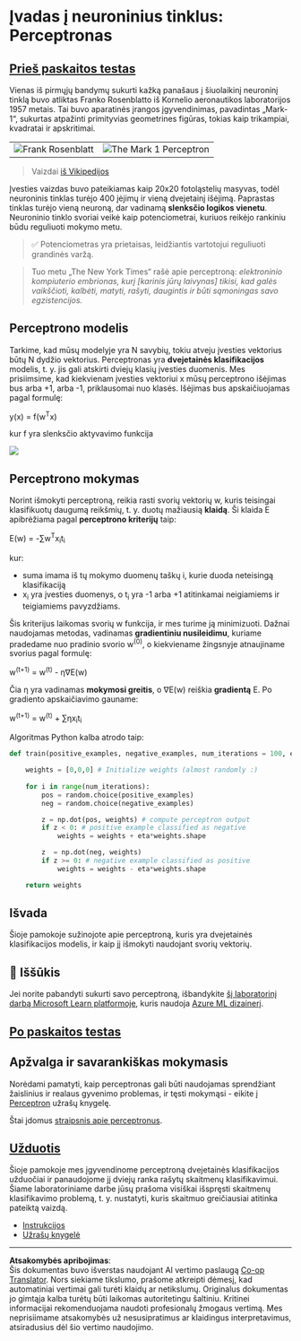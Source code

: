 <!--
CO_OP_TRANSLATOR_METADATA:
{
  "original_hash": "0c37770bba4fff3c71dc00eb261ee61b",
  "translation_date": "2025-08-31T17:50:26+00:00",
  "source_file": "lessons/3-NeuralNetworks/03-Perceptron/README.md",
  "language_code": "lt"
}
-->
# Įvadas į neuroninius tinklus: Perceptronas

## [Prieš paskaitos testas](https://red-field-0a6ddfd03.1.azurestaticapps.net/quiz/103)

Vienas iš pirmųjų bandymų sukurti kažką panašaus į šiuolaikinį neuroninį tinklą buvo atliktas Franko Rosenblatto iš Kornelio aeronautikos laboratorijos 1957 metais. Tai buvo aparatinės įrangos įgyvendinimas, pavadintas „Mark-1“, sukurtas atpažinti primityvias geometrines figūras, tokias kaip trikampiai, kvadratai ir apskritimai.

|      |      |
|--------------|-----------|
|<img src='images/Rosenblatt-wikipedia.jpg' alt='Frank Rosenblatt'/> | <img src='images/Mark_I_perceptron_wikipedia.jpg' alt='The Mark 1 Perceptron' />|

> Vaizdai [iš Vikipedijos](https://en.wikipedia.org/wiki/Perceptron)

Įvesties vaizdas buvo pateikiamas kaip 20x20 fotoląstelių masyvas, todėl neuroninis tinklas turėjo 400 įėjimų ir vieną dvejetainį išėjimą. Paprastas tinklas turėjo vieną neuroną, dar vadinamą **slenksčio logikos vienetu**. Neuroninio tinklo svoriai veikė kaip potenciometrai, kuriuos reikėjo rankiniu būdu reguliuoti mokymo metu.

> ✅ Potenciometras yra prietaisas, leidžiantis vartotojui reguliuoti grandinės varžą.

> Tuo metu „The New York Times“ rašė apie perceptroną: *elektroninio kompiuterio embrionas, kurį [karinis jūrų laivynas] tikisi, kad galės vaikščioti, kalbėti, matyti, rašyti, daugintis ir būti sąmoningas savo egzistencijos.*

## Perceptrono modelis

Tarkime, kad mūsų modelyje yra N savybių, tokiu atveju įvesties vektorius būtų N dydžio vektorius. Perceptronas yra **dvejetainės klasifikacijos** modelis, t. y. jis gali atskirti dviejų klasių įvesties duomenis. Mes prisiimsime, kad kiekvienam įvesties vektoriui x mūsų perceptrono išėjimas bus arba +1, arba -1, priklausomai nuo klasės. Išėjimas bus apskaičiuojamas pagal formulę:

y(x) = f(w<sup>T</sup>x)

kur f yra slenksčio aktyvavimo funkcija

<!-- img src="http://www.sciweavers.org/tex2img.php?eq=f%28x%29%20%3D%20%5Cbegin%7Bcases%7D%0A%20%20%20%20%20%20%20%20%20%2B1%20%26%20x%20%5Cgeq%200%20%5C%5C%0A%20%20%20%20%20%20%20%20%20-1%20%26%20x%20%3C%200%0A%20%20%20%20%20%20%20%5Cend%7Bcases%7D%20%5C%5C%0A&bc=White&fc=Black&im=jpg&fs=12&ff=arev&edit=0" align="center" border="0" alt="f(x) = \begin{cases} +1 & x \geq 0 \\ -1 & x < 0 \end{cases} \\" width="154" height="50" / -->
<img src="images/activation-func.png"/>

## Perceptrono mokymas

Norint išmokyti perceptroną, reikia rasti svorių vektorių w, kuris teisingai klasifikuotų daugumą reikšmių, t. y. duotų mažiausią **klaidą**. Ši klaida E apibrėžiama pagal **perceptrono kriterijų** taip:

E(w) = -∑w<sup>T</sup>x<sub>i</sub>t<sub>i</sub>

kur:

* suma imama iš tų mokymo duomenų taškų i, kurie duoda neteisingą klasifikaciją
* x<sub>i</sub> yra įvesties duomenys, o t<sub>i</sub> yra -1 arba +1 atitinkamai neigiamiems ir teigiamiems pavyzdžiams.

Šis kriterijus laikomas svorių w funkcija, ir mes turime ją minimizuoti. Dažnai naudojamas metodas, vadinamas **gradientiniu nusileidimu**, kuriame pradedame nuo pradinio svorio w<sup>(0)</sup>, o kiekviename žingsnyje atnaujiname svorius pagal formulę:

w<sup>(t+1)</sup> = w<sup>(t)</sup> - η∇E(w)

Čia η yra vadinamas **mokymosi greitis**, o ∇E(w) reiškia **gradientą** E. Po gradiento apskaičiavimo gauname:

w<sup>(t+1)</sup> = w<sup>(t)</sup> + ∑ηx<sub>i</sub>t<sub>i</sub>

Algoritmas Python kalba atrodo taip:

```python
def train(positive_examples, negative_examples, num_iterations = 100, eta = 1):

    weights = [0,0,0] # Initialize weights (almost randomly :)
        
    for i in range(num_iterations):
        pos = random.choice(positive_examples)
        neg = random.choice(negative_examples)

        z = np.dot(pos, weights) # compute perceptron output
        if z < 0: # positive example classified as negative
            weights = weights + eta*weights.shape

        z  = np.dot(neg, weights)
        if z >= 0: # negative example classified as positive
            weights = weights - eta*weights.shape

    return weights
```

## Išvada

Šioje pamokoje sužinojote apie perceptroną, kuris yra dvejetainės klasifikacijos modelis, ir kaip jį išmokyti naudojant svorių vektorių.

## 🚀 Iššūkis

Jei norite pabandyti sukurti savo perceptroną, išbandykite [šį laboratorinį darbą Microsoft Learn platformoje](https://docs.microsoft.com/en-us/azure/machine-learning/component-reference/two-class-averaged-perceptron?WT.mc_id=academic-77998-cacaste), kuris naudoja [Azure ML dizainerį](https://docs.microsoft.com/en-us/azure/machine-learning/concept-designer?WT.mc_id=academic-77998-cacaste).

## [Po paskaitos testas](https://red-field-0a6ddfd03.1.azurestaticapps.net/quiz/203)

## Apžvalga ir savarankiškas mokymasis

Norėdami pamatyti, kaip perceptronas gali būti naudojamas sprendžiant žaislinius ir realaus gyvenimo problemas, ir tęsti mokymąsi - eikite į [Perceptron](Perceptron.ipynb) užrašų knygelę.

Štai įdomus [straipsnis apie perceptronus](https://towardsdatascience.com/what-is-a-perceptron-basics-of-neural-networks-c4cfea20c590).

## [Užduotis](lab/README.md)

Šioje pamokoje mes įgyvendinome perceptroną dvejetainės klasifikacijos užduočiai ir panaudojome jį dviejų ranka rašytų skaitmenų klasifikavimui. Šiame laboratoriniame darbe jūsų prašoma visiškai išspręsti skaitmenų klasifikavimo problemą, t. y. nustatyti, kuris skaitmuo greičiausiai atitinka pateiktą vaizdą.

* [Instrukcijos](lab/README.md)
* [Užrašų knygelė](lab/PerceptronMultiClass.ipynb)

---

**Atsakomybės apribojimas**:  
Šis dokumentas buvo išverstas naudojant AI vertimo paslaugą [Co-op Translator](https://github.com/Azure/co-op-translator). Nors siekiame tikslumo, prašome atkreipti dėmesį, kad automatiniai vertimai gali turėti klaidų ar netikslumų. Originalus dokumentas jo gimtąja kalba turėtų būti laikomas autoritetingu šaltiniu. Kritinei informacijai rekomenduojama naudoti profesionalų žmogaus vertimą. Mes neprisiimame atsakomybės už nesusipratimus ar klaidingus interpretavimus, atsiradusius dėl šio vertimo naudojimo.